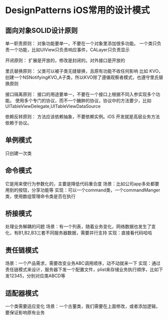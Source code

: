 # DesignPatterns iOS常用的设计模式

## 面向对象SOLID设计原则
单一职责原则：
对象功能要单一，不要在一个对象里添加很多功能。
一个类只负责一个功能，比如UIView只负责响应事件，CALayer只负责显示

开闭原则：
扩展是开放的，修改是封闭的。对外接口是开放的

里氏替换原则：
父类可以被子类无缝替换，且原有功能不收任何影响
比如 KVO，创建一个NSNotifyingKVO_A子类，所以KVO除了遵循观察者模式，也遵守里氏替换原则

接口隔离原则：
接口的用途要单一，不要在一个接口上根据不同入参实现多个功能。
使用多个专门的协议，而不一个臃肿的协议，协议中的方法要少，比如UITableViewDelegate,UITableViewDataSource

依赖反转原则：
方法应该依赖抽象，不要依赖实例。iOS 开发就是高层业务方法依赖于协议。

## 单例模式
只创建一次类

## 命令模式
它是用来使行为参数化的，主要是降低代码重合度
场景：比如公司app多处都要用到的按钮，分享功能等
实现：可以一个command类，一个commandManger类，使用数组管理命令类是否在执行

## 桥接模式
处理业务解耦的问题
场景：有一个列表，随着业务变化，网络数据也发生了变化，有B1,B2,B3三套不同服务器数据，需要并行支持
实现：直接看代码哈哈

## 责任链模式
场景：一个产品需求，需要改变业务ABC调用顺序，动不动就来一下
实现：通过责任链模式来设计，服务器下发一个配置文件，plist来存储业务执行顺序，比如下发12345，分别对应类ABCD等


## 适配器模式
一个类需要适应变化
场景：一个古董类，我们需要在上面修改，或者添加逻辑，要保证影响原有业务

